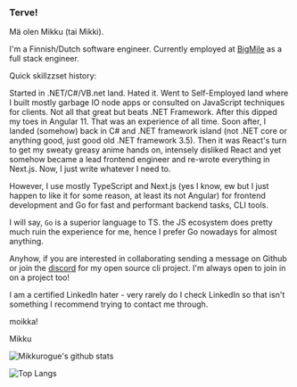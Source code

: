 ### Terve!

Mä olen Mikku (tai Mikki).

I'm a Finnish/Dutch software engineer. Currently employed at [BigMile](https://www.bigmile.eu) as a full stack engineer.

Quick skillzzset history:

Started in .NET/C#/VB.net land. Hated it. Went to Self-Employed land where I built mostly garbage IO node apps or consulted on JavaScript techniques for clients. Not all that great but beats .NET Framework. After this dipped my toes in Angular 11. That was an experience of all time. Soon after, I landed (somehow) back in C# and .NET framework island (not .NET core or anything good, just good old .NET framework 3.5). Then it was React's turn to get my sweaty greasy anime hands on, intensely disliked React and yet somehow became a lead frontend engineer and re-wrote everything in Next.js. Now, I just write whatever I need to.

However, I use mostly TypeScript and Next.js (yes I know, ew but I just happen to like it for some reason, at least its not Angular) for frontend development and Go for fast and performant backend tasks, CLI tools.

I will say, `Go` is a superior language to TS. the JS ecosystem does pretty much ruin the experience for me, hence I prefer Go nowadays for almost anything.

Anyhow, if you are interested in collaborating sending a message on Github or join the [discord](https://discord.gg/sjuAavPyQt) for my open source cli project. I'm always open to join in on a project too!

I am a certified LinkedIn hater - very rarely do I check LinkedIn so that isn't something I recommend trying to contact me through.

moikka!

Mikku

![Mikkurogue's github stats](https://github-readme-stats.vercel.app/api?username=mikkurogue&theme=rose_pine&show_icons=true)

![Top Langs](https://github-readme-stats.vercel.app/api/top-langs/?username=mikkurogue&layout=compact&theme=rose_pine)

<!--
**Mikkelzu/mikkelzu** is a ✨ _special_ ✨ repository because its `README.md` (this file) appears on your GitHub profile.

Here are some ideas to get you started:

- 🔭 I’m currently working on ...
- 🌱 I’m currently learning ...
- 👯 I’m looking to collaborate on ...
- 🤔 I’m looking for help with ...
- 💬 Ask me about ...
- 📫 How to reach me: ...
- 😄 Pronouns: ...
- ⚡ Fun fact: ...
-->
